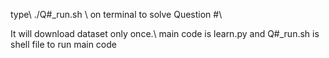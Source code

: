 type\\
./Q#_run.sh \\
on terminal to solve Question #\\

It will download dataset only once.\\
main code is learn.py and Q#_run.sh is shell file to run main code
